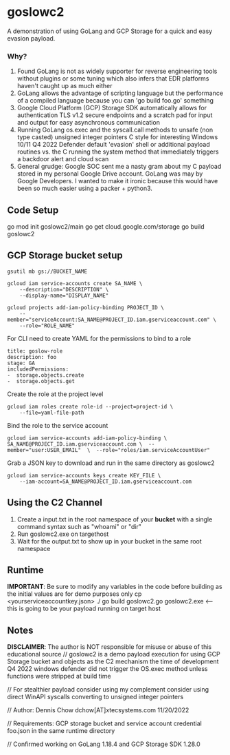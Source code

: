 # goslowc2
A demonstration of using GoLang and GCP Storage for a quick and easy evasion payload.

### Why?
1. Found GoLang is not as widely supporter for reverse engineering tools without plugins or some tuning which also infers that EDR platforms haven't caught up as much either
2. GoLang allows the advantage of scripting language but the performance of a compiled language because you can 'go build foo.go' something
3. Google Cloud Platform (GCP) Storage SDK automatically allows for authentication TLS v1.2 secure endpoints and a scratch pad for input and output for easy asynchronous communication
4. Running GoLang os.exec and the syscall.call methods to unsafe (non type casted) unsigned integer pointers C style for interesting Windows 10/11 Q4 2022 Defender default 'evasion' shell or additional payload routines vs. the C running the system method that immediately triggers a backdoor alert and cloud scan
5. General grudge: Google SOC sent me a nasty gram about my C payload stored in my personal Google Drive account. GoLang was may by Google Developers. I wanted to make it ironic because this would have been so much easier using a packer + python3.


## Code Setup
go mod init goslowc2/main
go get cloud.google.com/storage
go build goslowc2

## GCP Storage bucket setup

    gsutil mb gs://BUCKET_NAME
    
    gcloud iam service-accounts create SA_NAME \
        --description="DESCRIPTION" \
        --display-name="DISPLAY_NAME"
    
    gcloud projects add-iam-policy-binding PROJECT_ID \
        --member="serviceAccount:SA_NAME@PROJECT_ID.iam.gserviceaccount.com" \
        --role="ROLE_NAME"
    
For CLI need to create YAML for the permissions to bind to a role

    title: goslow-role  
    description: foo  
    stage: GA  
    includedPermissions:  
    -  storage.objects.create  
    -  storage.objects.get   

Create the role at the project level

    gcloud iam roles create role-id --project=project-id \
        --file=yaml-file-path

Bind the role to the service account

    gcloud iam service-accounts add-iam-policy-binding \  SA_NAME@PROJECT_ID.iam.gserviceaccount.com \  --member="user:USER_EMAIL"  \  --role="roles/iam.serviceAccountUser"

Grab a JSON key to download and run in the same directory as goslowc2

    gcloud iam service-accounts keys create KEY_FILE \
        --iam-account=SA_NAME@PROJECT_ID.iam.gserviceaccount.com

## Using the C2 Channel
1. Create a input.txt in the root namespace of your **bucket** with a single command syntax such as "whoami" or "dir"
2. Run goslowc2.exe on targethost
3. Wait for the output.txt to show up in your bucket in the same root namespace


## Runtime
**IMPORTANT**: Be sure to modify any variables in the code before building as the initial values are for demo purposes only
cp <yourserviceaccountkey.json> ./
go build goslowc2.go
goslowc2.exe <-- this is going to be your payload running on target host


## Notes
**DISCLAIMER**: The author is NOT responsible for misuse or abuse of this educational source
// goslowc2 is a demo payload execution for using GCP Storage bucket and objects as the C2 mechanism the time of development Q4 2022 windows defender did not trigger the OS.exec method unless functions were stripped at build time

// For stealthier payload consider using my complement consider using direct WinAPI syscalls converting to unsigned integer pointers

// Author: Dennis Chow dchow[AT]xtecsystems.com 11/20/2022

// Requirements: GCP storage bucket and service account credential foo.json in the same runtime directory

// Confirmed working on GoLang 1.18.4 and GCP Storage SDK 1.28.0

